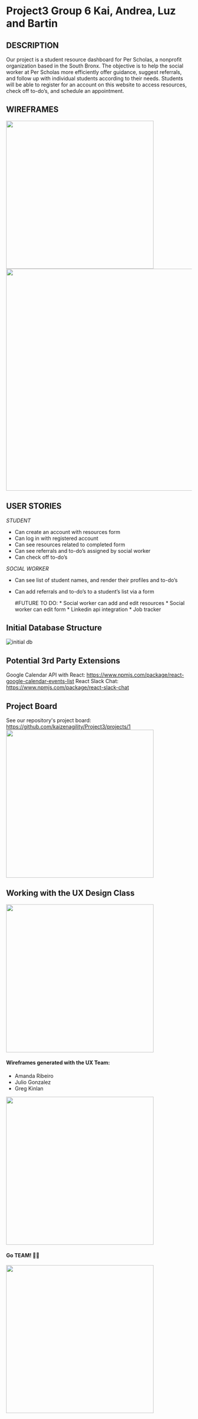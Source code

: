 # Project3 Group 6 Kai, Andrea, Luz and Bartin

## DESCRIPTION
Our project is a student resource dashboard for Per Scholas, a nonprofit organization based in the 
South Bronx. The objective is to help the social worker at Per Scholas more efficiently offer guidance, 
suggest referrals, and follow up with individual students according to their needs. 
Students will be able to register for an account on this website to access resources, 
check off to-do’s, and schedule an appointment.

## WIREFRAMES

<img src="https://github.com/kaizenagility/Project3/blob/master/client/public/images/wireframes/Screen%20Shot%202017-11-17%20at%201.18.11%20AM.png" width="400px">
<img src="https://github.com/kaizenagility/Project3/blob/master/client/public/images/wireframes/wireframe2.png" width="600px">


## USER STORIES

_STUDENT_
* Can create an account with resources form
* Can log in with registered account
* Can see resources related to completed form
* Can see referrals and to-do’s assigned by social worker
* Can check off to-do’s


_SOCIAL WORKER_

* Can see list of student names, and render their profiles and to-do’s
* Can add referrals and to-do’s to a student’s list via a form

	#FUTURE TO DO: * Social worker can add and edit resources
			       * Social worker can edit form
			     *  Linkedin api integration
		                 * Job tracker
## Initial Database Structure
![initial db](https://github.com/alee092017/Project3/blob/master/client/public/images/wireframes/quickDB.jpg)

## Potential 3rd Party Extensions

Google Calendar API with React:  https://www.npmjs.com/package/react-google-calendar-events-list
React Slack Chat: https://www.npmjs.com/package/react-slack-chat

## Project Board

See our repository's project board:
https://github.com/kaizenagility/Project3/projects/1
<img src="https://github.com/kaizenagility/Project3/blob/master/client/public/images/wireframes/Screen%20Shot%202017-11-17%20at%202.47.41%20PM.png" width="400px">


## Working with the UX Design Class

<img src="https://github.com/kaizenagility/Project3/blob/master/client/public/images/wireframes/teamwork.jpg" width="400px">

#### Wireframes generated with the UX Team:
* Amanda Ribeiro
* Julio Gonzalez
* Greg Kinlan




<img src="https://github.com/kaizenagility/Project3/blob/master/client/public/images/wireframes/wireframe_group.jpg" width="400px">

#### Go TEAM! 🦄🎉

<img src="https://github.com/kaizenagility/Project3/blob/master/client/public/images/wireframes/team_postits.jpg" width="400px">



